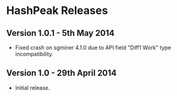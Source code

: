 ﻿# HashPeak Releases

## Version 1.0.1 - 5th May 2014

* Fixed crash on sgminer 4.1.0 due to API field "Diff1 Work" type incompatibility.

## Version 1.0 - 29th April 2014

* Initial release.